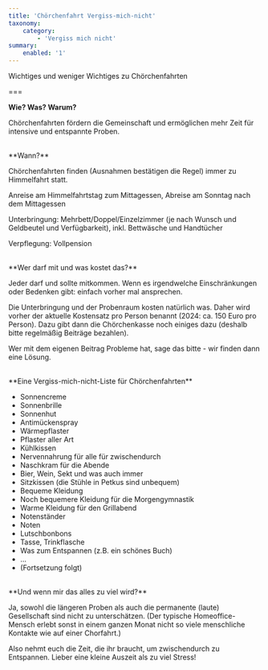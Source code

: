```yaml
---
title: 'Chörchenfahrt Vergiss-mich-nicht'
taxonomy:
    category:
        - 'Vergiss mich nicht'
summary:
    enabled: '1'
---
```


Wichtiges und weniger Wichtiges zu Chörchenfahrten


===

**Wie? Was? Warum?**

Chörchenfahrten fördern die Gemeinschaft und ermöglichen mehr Zeit für intensive und entspannte Proben.


</br>
**Wann?**

Chörchenfahrten finden (Ausnahmen bestätigen die Regel) immer zu Himmelfahrt statt.

Anreise am Himmelfahrtstag zum Mittagessen,
Abreise am Sonntag nach dem Mittagessen

Unterbringung: Mehrbett/Doppel/Einzelzimmer (je nach Wunsch und Geldbeutel und Verfügbarkeit), inkl. Bettwäsche und Handtücher

Verpflegung: Vollpension 


</br>
**Wer darf mit und was kostet das?**

Jeder darf und sollte mitkommen. Wenn es irgendwelche Einschränkungen oder Bedenken gibt: einfach vorher mal ansprechen.

Die Unterbringung und der Probenraum kosten natürlich was.
Daher wird vorher der aktuelle Kostensatz pro Person benannt (2024: ca. 150 Euro pro Person).
Dazu gibt dann die Chörchenkasse noch einiges dazu (deshalb bitte regelmäßig Beiträge bezahlen).

Wer mit dem eigenen Beitrag Probleme hat, sage das bitte - wir finden dann eine Lösung.



</br>
**Eine Vergiss-mich-nicht-Liste für Chörchenfahrten**

* Sonnencreme
* Sonnenbrille
* Sonnenhut
* Antimückenspray
* Wärmepflaster
* Pflaster aller Art
* Kühlkissen
* Nervennahrung für alle für zwischendurch
* Naschkram für die Abende
* Bier, Wein, Sekt und was auch immer
* Sitzkissen (die Stühle in Petkus sind unbequem)
* Bequeme Kleidung
* Noch bequemere Kleidung für die Morgengymnastik
* Warme Kleidung für den Grillabend
* Notenständer
* Noten
* Lutschbonbons
* Tasse, Trinkflasche
* Was zum Entspannen (z.B. ein schönes Buch)
* ...
* (Fortsetzung folgt)


</br>
**Und wenn mir das alles zu viel wird?**

Ja, sowohl die längeren Proben als auch die permanente (laute) Gesellschaft sind nicht zu unterschätzen. (Der typische Homeoffice-Mensch erlebt sonst in einem ganzen Monat nicht so viele menschliche Kontakte wie auf einer Chorfahrt.)

Also nehmt euch die Zeit, die ihr braucht, um zwischendurch zu Entspannen. Lieber eine kleine Auszeit als zu viel Stress!
